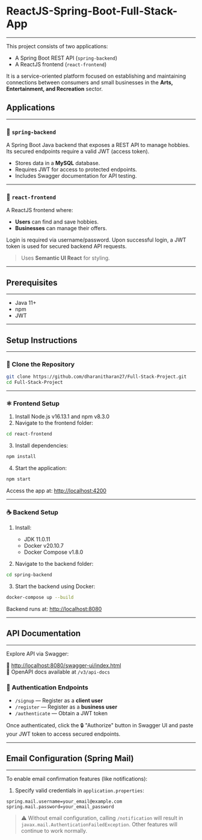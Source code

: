 # **ReactJS-Spring-Boot-Full-Stack-App**
<hr>

This project consists of two applications:

- A Spring Boot REST API (`spring-backend`)
- A ReactJS frontend (`react-frontend`)

It is a service-oriented platform focused on establishing and maintaining connections between consumers and small businesses in the **Arts, Entertainment, and Recreation** sector.

## **Applications**
<hr>

### 🔹 `spring-backend`

A Spring Boot Java backend that exposes a REST API to manage hobbies. Its secured endpoints require a valid JWT (access token).

- Stores data in a **MySQL** database.
- Requires JWT for access to protected endpoints.
- Includes Swagger documentation for API testing.

---

### 🔹 `react-frontend`

A ReactJS frontend where:

- **Users** can find and save hobbies.
- **Businesses** can manage their offers.

Login is required via username/password. Upon successful login, a JWT token is used for secured backend API requests.

> Uses **Semantic UI React** for styling.

---

## **Prerequisites**
<hr>

- Java 11+
- npm
- JWT

---

## **Setup Instructions**
<hr>

### 🚀 Clone the Repository

```bash
git clone https://github.com/dharanitharan27/Full-Stack-Project.git
cd Full-Stack-Project
```

---

### ⚛️ Frontend Setup

1. Install Node.js v16.13.1 and npm v8.3.0  
2. Navigate to the frontend folder:

```bash
cd react-frontend
```

3. Install dependencies:

```bash
npm install
```

4. Start the application:

```bash
npm start
```

Access the app at: [http://localhost:4200](http://localhost:4200)

---

### ☕ Backend Setup

1. Install:
   - JDK 11.0.11
   - Docker v20.10.7
   - Docker Compose v1.8.0

2. Navigate to the backend folder:

```bash
cd spring-backend
```

3. Start the backend using Docker:

```bash
docker-compose up --build
```

Backend runs at: [http://localhost:8080](http://localhost:8080)

---

## **API Documentation**
<hr>

Explore API via Swagger:

📍 [http://localhost:8080/swagger-ui/index.html](http://localhost:8080/swagger-ui/index.html)  
💎 OpenAPI docs available at `/v3/api-docs`

### 🔐 Authentication Endpoints

- `/signup` — Register as a **client user**
- `/register` — Register as a **business user**
- `/authenticate` — Obtain a JWT token

Once authenticated, click the 🔒 "Authorize" button in Swagger UI and paste your JWT token to access secured endpoints.

---

## **Email Configuration (Spring Mail)**
<hr>

To enable email confirmation features (like notifications):

1. Specify valid credentials in `application.properties`:

```properties
spring.mail.username=your_email@example.com
spring.mail.password=your_email_password
```

> ⚠️ Without email configuration, calling `/notification` will result in `javax.mail.AuthenticationFailedException`. Other features will continue to work normally.
